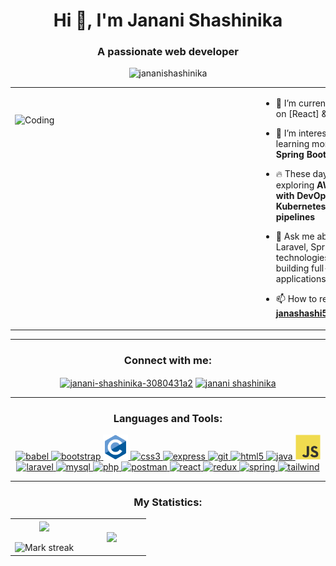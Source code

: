 <h1 align="center">Hi 👋, I'm Janani Shashinika</h1>
<h3 align="center">A passionate web developer</h3>

<p align="center"> <img src="https://komarev.com/ghpvc/?username=jananishashinika&label=Profile%20views&color=0e75b6&style=flat" alt="jananishashinika" /> </p>

<table align="center">
<tr border="none">
<td width="50%" align="left">
  <img align="left" alt="Coding" width="380" height="300" src="https://github.com/JananiShashinika/JananiShashinika/blob/main/woman-coding.gif">
</td>
  
<td width="50%" align="left">

- 🔭 I’m currently working on [React] & [Laravel](projects)
  
- 🌱 I’m interested in learning more about **Spring Boot**
  
- 🔥 These days, I'm exploring **AWS Cloud with DevOps, Kubernetes & CI/CD pipelines**

- 💬 Ask me about React, Laravel, Spring boot technologies with building full-stack applications

- 📫 How to reach me **janashashi5@gmail.com**
</td>
</tr>
</table>

---
<h3 align="center">Connect with me:</h3>
<p align="center">
<a href="https://linkedin.com/in/janani-shashinika-3080431a2" target="blank"><img align="center" src="https://raw.githubusercontent.com/rahuldkjain/github-profile-readme-generator/master/src/images/icons/Social/linked-in-alt.svg" alt="janani-shashinika-3080431a2" height="30" width="40" /></a>
<a href="https://m.facebook.com/people/Janani-Shashinika/100085117182389/" target="blank"><img align="center" src="https://raw.githubusercontent.com/rahuldkjain/github-profile-readme-generator/master/src/images/icons/Social/facebook.svg" alt="janani shashinika" height="30" width="40" /></a>
<!-- <a href="https://www.hackerrank.com/p.j.v.s. kariyawasam" target="blank"><img align="center" src="https://raw.githubusercontent.com/rahuldkjain/github-profile-readme-generator/master/src/images/icons/Social/hackerrank.svg" alt="p.j.v.s. kariyawasam" height="30" width="40" /></a> -->
</p>

---
<h3 align="center">Languages and Tools:</h3>
<p align="center"> <a href="https://babeljs.io/" target="_blank" rel="noreferrer"> <img src="https://github.com/Scar1109/skill-icons/blob/main/icons/Babel.svg" alt="babel" width="40" height="40"/> </a> <a href="https://getbootstrap.com" target="_blank" rel="noreferrer"> <img src="https://github.com/Scar1109/skill-icons/blob/main/icons/Bootstrap.svg" alt="bootstrap" width="40" height="40"/> </a><a href="https://www.cprogramming.com/" target="_blank" rel="noreferrer"> <img src="https://raw.githubusercontent.com/devicons/devicon/master/icons/c/c-original.svg" alt="c" width="40" height="40"/> </a> <a href="https://www.w3schools.com/css/" target="_blank" rel="noreferrer"> <img src="https://github.com/Scar1109/skill-icons/blob/main/icons/CSS.svg" alt="css3" width="40" height="40"/> </a> <a href="https://github.com/Scar1109/skill-icons/blob/main/icons/ExpressJS-Dark.svg" target="_blank" rel="noreferrer"> <img src="https://github.com/Scar1109/skill-icons/blob/main/icons/ExpressJS-Light.svg" alt="express" width="40" height="40"/> </a> <a href="https://git-scm.com/" target="_blank" rel="noreferrer"> <img src="https://www.vectorlogo.zone/logos/git-scm/git-scm-icon.svg" alt="git" width="40" height="40"/> </a> <a href="https://www.w3.org/html/" target="_blank" rel="noreferrer"> <img src="https://github.com/Scar1109/skill-icons/blob/main/icons/HTML.svg" alt="html5" width="40" height="40"/> </a> <a href="https://www.java.com" target="_blank" rel="noreferrer"> <img src="https://github.com/Scar1109/skill-icons/blob/main/icons/Java-Light.svg" alt="java" width="40" height="40"/> </a> <a href="https://github.com/Scar1109/skill-icons/blob/main/icons/JavaScript.svg" target="_blank" rel="noreferrer"> <img src="https://raw.githubusercontent.com/devicons/devicon/master/icons/javascript/javascript-original.svg" alt="javascript" width="40" height="40"/> </a> <a href="https://laravel.com/" target="_blank" rel="noreferrer"> <img src="https://github.com/JananiShashinika/JananiShashinika/blob/main/Laravel-Light.svg" alt="laravel" width="40" height="40"/> </a> <a href="https://www.mysql.com/" target="_blank" rel="noreferrer"> <img src="https://github.com/Scar1109/skill-icons/blob/main/icons/MySQL-Light.svg" alt="mysql" width="40" height="40"/> </a> <a href="https://github.com/Scar1109/skill-icons/blob/main/icons/PHP-Light.svg" target="_blank" rel="noreferrer"> <img src="https://github.com/Scar1109/skill-icons/blob/main/icons/PHP-Light.svg" alt="php" width="40" height="40"/> </a> <a href="https://postman.com" target="_blank" rel="noreferrer"> <img src="https://github.com/Scar1109/skill-icons/blob/main/icons/Postman.svg" alt="postman" width="40" height="40"/> </a> <a href="https://reactjs.org/" target="_blank" rel="noreferrer"> <img src="https://github.com/Scar1109/skill-icons/blob/main/icons/React-Light.svg" alt="react" width="40" height="40"/> </a> <a href="https://redux.js.org" target="_blank" rel="noreferrer"> <img src="https://github.com/Scar1109/skill-icons/blob/main/icons/Redux.svg" alt="redux" width="40" height="40"/> </a> <a href="https://spring.io/" target="_blank" rel="noreferrer"> <img src="https://github.com/Scar1109/skill-icons/blob/main/icons/Spring-Light.svg" alt="spring" width="40" height="40"/> </a> <a href="https://tailwindcss.com/" target="_blank" rel="noreferrer"> <img src="https://github.com/Scar1109/skill-icons/blob/main/icons/TailwindCSS-Light.svg" alt="tailwind" width="40" height="40"/> </a> </p>

---
<h3 align="center">My Statistics:</h3>
<p align="center">
<table align="center">
<tr border="none">
<td width="50%" align="center">
<img  align="center"  src="https://github-readme-stats.vercel.app/api?username=jananishashinika&theme=dark&show_icons=true&count_private=true" />
 <br></br>
 <img  title="🔥 Get streak stats for your profile at git.io/streak-stats" alt="Mark streak" src="https://github-readme-streak-stats.herokuapp.com/?user=jananishashinika&theme=dark&hide_border=false" /> 
</td>
  
<td width="50%" align="center">
<img  align="center"  src="https://github-readme-stats.anuraghazra1.vercel.app/api/top-langs/?username=jananishashinika&theme=dark&hide_border=false&no-bg=true&no-frame=true&langs_count=10"/>
</td>

  
<!-- <p align="left"> <a href="https://github.com/ryo-ma/github-profile-trophy"><img src="https://github-profile-trophy.vercel.app/?username=jananishashinika" alt="jananishashinika" /></a> </p> -->

</td>
</tr>
</table>

